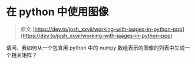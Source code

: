 # 在 python 中使用图像

> 原文:[https://dev.to/josh_xxvii/working-with-iaages-in-python-ppp](https://dev.to/josh_xxvii/working-with-iaages-in-python-ppp)

请问，我如何从一个包含用 python 中的 numpy 数组表示的图像的列表中生成一个相关矩阵？